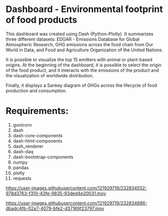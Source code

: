 # Dashboard - Environmental footprint of food products

This dashboard was created using Dash (Python-Plotly). It summarizes three different datasets: EDGAR - Emissions Database for Global Atmospheric Research, GHG emissions across the food chain from Our World in Data, and Food and Agriculture Organization of the United Nations.

It is possible to visualize the top 15 emitters with animal or plant-based origins. At the beginning of the dashboard, it is possible to select the origin of the food product, and it interacts with the emissions of the product and the visualization of worldwide distribution.

Finally, it displays a Sankey diagram of GHGs across the lifecycle of food production and consumption.


# Requirements:

1. gunicorn
2. dash
3. dash-core-components
4. dash-html-components
5. dash_renderer
6. dash-daq
7. dash-bootstrap-components
8. numpy
9. pandas
10. plotly
11. requests


https://user-images.githubusercontent.com/121929719/232834552-978d3763-f310-43fe-9835-93ded4e20031.mov



https://user-images.githubusercontent.com/121929719/232834886-dbadc4fb-02a7-4079-bfe2-d37169f23797.mov

